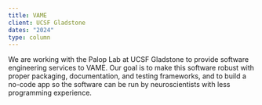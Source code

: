 ```yaml
---
title: VAME
client: UCSF Gladstone
dates: "2024"
type: column
---
```

We are working with the Palop Lab at UCSF Gladstone to provide software engineering services to VAME. Our goal is to make this software robust with proper packaging, documentation, and testing frameworks, and to build a no-code app so the software can be run by neuroscientists with less programming experience.